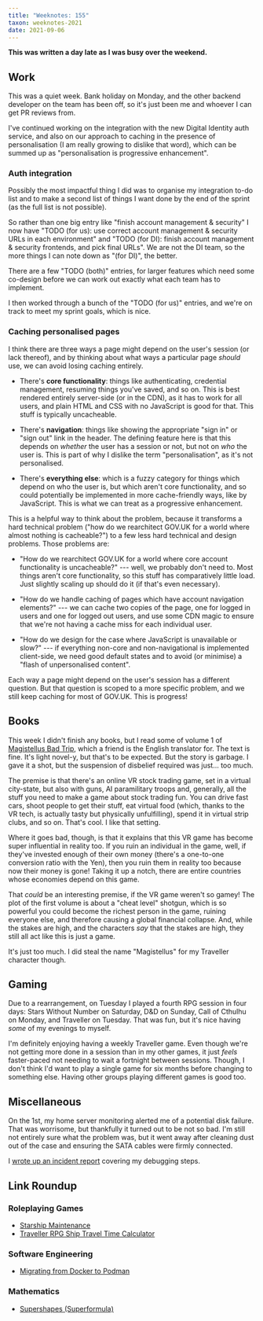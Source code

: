 ```yaml
---
title: "Weeknotes: 155"
taxon: weeknotes-2021
date: 2021-09-06
---
```


**This was written a day late as I was busy over the weekend.**


## Work

This was a quiet week.  Bank holiday on Monday, and the other backend
developer on the team has been off, so it's just been me and whoever I
can get PR reviews from.

I've continued working on the integration with the new Digital
Identity auth service, and also on our approach to caching in the
presence of personalisation (I am really growing to dislike that
word), which can be summed up as "personalisation is progressive
enhancement".

### Auth integration

Possibly the most impactful thing I did was to organise my integration
to-do list and to make a second list of things I want done by the end
of the sprint (as the full list is not possible).

So rather than one big entry like "finish account management &
security" I now have "TODO (for us): use correct account management &
security URLs in each environment" and "TODO (for DI): finish account
management & security frontends, and pick final URLs".  We are not the
DI team, so the more things I can note down as "(for DI)", the better.

There are a few "TODO (both)" entries, for larger features which need
some co-design before we can work out exactly what each team has to
implement.

I then worked through a bunch of the "TODO (for us)" entries, and
we're on track to meet my sprint goals, which is nice.

### Caching personalised pages

I think there are three ways a page might depend on the user's session
(or lack thereof), and by thinking about what ways a particular page
*should* use, we can avoid losing caching entirely.

- There's **core functionality**: things like authenticating,
  credential management, resuming things you've saved, and so on.
  This is best rendered entirely server-side (or in the CDN), as it
  has to work for all users, and plain HTML and CSS with no JavaScript
  is good for that.  This stuff is typically uncacheable.

- There's **navigation**: things like showing the appropriate "sign
  in" or "sign out" link in the header.  The defining feature here is
  that this depends on *whether* the user has a session or not, but
  not on *who* the user is.  This is part of why I dislike the term
  "personalisation", as it's not personalised.

- There's **everything else**: which is a fuzzy category for things
  which depend on who the user is, but which aren't core
  functionality, and so could potentially be implemented in more
  cache-friendly ways, like by JavaScript.  This is what we can treat
  as a progressive enhancement.

This is a helpful way to think about the problem, because it
transforms a hard technical problem ("how do we rearchitect GOV.UK for
a world where almost nothing is cacheable?") to a few less hard
technical and design problems.  Those problems are:

- "How do we rearchitect GOV.UK for a world where core account
  functionality is uncacheable?" --- well, we probably don't need to.
  Most things aren't core functionality, so this stuff has
  comparatively little load.  Just slightly scaling up should do it
  (if that's even necessary).

- "How do we handle caching of pages which have account navigation
  elements?" --- we can cache two copies of the page, one for logged
  in users and one for logged out users, and use some CDN magic to
  ensure that we're not having a cache miss for each individual user.

- "How do we design for the case where JavaScript is unavailable or
  slow?" --- if everything non-core and non-navigational is
  implemented client-side, we need good default states and to avoid
  (or minimise) a "flash of unpersonalised content".

Each way a page might depend on the user's session has a different
question.  But that question is scoped to a more specific problem, and
we still keep caching for most of GOV.UK.  This is progress!


## Books

This week I didn't finish any books, but I read some of volume 1 of
[Magistellus Bad Trip][], which a friend is the English translator
for.  The text is fine.  It's light novel-y, but that's to be
expected.  But the story is garbage.  I gave it a shot, but the
suspension of disbelief required was just... too much.

The premise is that there's an online VR stock trading game, set in a
virtual city-state, but also with guns, AI paramilitary troops and,
generally, all the stuff you need to make a game about stock trading
fun.  You can drive fast cars, shoot people to get their stuff, eat
virtual food (which, thanks to the VR tech, is actually tasty but
physically unfulfilling), spend it in virtual strip clubs, and so on.
That's cool.  I like that setting.

Where it goes bad, though, is that it explains that this VR game has
become super influential in reality too.  If you ruin an individual in
the game, well, if they've invested enough of their own money (there's
a one-to-one conversion ratio with the Yen), then you ruin them in
reality too because now their money is gone!  Taking it up a notch,
there are entire countries whose economies depend on this game.

That *could* be an interesting premise, if the VR game weren't so
gamey!  The plot of the first volume is about a "cheat level" shotgun,
which is so powerful you could become the richest person in the game,
ruining everyone else, and therefore causing a global financial
collapse.  And, while the stakes are high, and the characters *say*
that the stakes are high, they still all act like this is just a game.

It's just too much.  I did steal the name "Magistellus" for my
Traveller character though.

[Magistellus Bad Trip]: https://dengeki.fandom.com/wiki/Magistellus_Bad_Trip


## Gaming

Due to a rearrangement, on Tuesday I played a fourth RPG session in
four days: Stars Without Number on Saturday, D&D on Sunday, Call of
Cthulhu on Monday, and Traveller on Tuesday.  That was fun, but it's
nice having *some* of my evenings to myself.

I'm definitely enjoying having a weekly Traveller game.  Even though
we're not getting more done in a session than in my other games, it
just *feels* faster-paced not needing to wait a fortnight between
sessions.  Though, I don't think I'd want to play a single game for
six months before changing to something else.  Having other groups
playing different games is good too.


## Miscellaneous

On the 1st, my home server monitoring alerted me of a potential disk
failure.  That was worrisome, but thankfully it turned out to be not
so bad.  I'm still not entirely sure what the problem was, but it went
away after cleaning dust out of the case and ensuring the SATA cables
were firmly connected.

I [wrote up an incident report][] covering my debugging steps.

[wrote up an incident report]: incident-20210901-nyarlathotep-zpool-degraded.html


## Link Roundup

### Roleplaying Games

- [Starship Maintenance](https://greatdungeonnorth.blogspot.com/2021/08/starship-maintenance.html)
- [Traveller RPG Ship Travel Time Calculator](https://www.cyborgprime.com/traveller-rpg-blog/traveller-rpg-ship-travel-time-calculator)

### Software Engineering

- [Migrating from Docker to Podman](https://marcusnoble.co.uk/2021-09-01-migrating-from-docker-to-podman/)

### Mathematics

- [Supershapes (Superformula)](http://paulbourke.net/geometry/supershape/)
